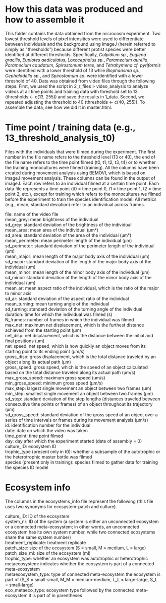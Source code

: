 # How this data was produced and how to assemble it

This folder contains the data obtained from the microcosm experiment. Two lowest threshold levels of pixel intensities were used to differentiate between individuals and the background using ImageJ (herein referred to simply as "thresholds") because different protist species were better identified at different thresholds. Specifically, *Colpidium sp.*, *Euglena gracilis*, *Euplotes aediculatus*, *Loxocephalus sp.*, *Paramecium aurelia*, *Paramecium caudatum*, *Spirostomum teres*, and *Tetrahymena cf. pyriformis* were identified with a lower threshold of 13 while *Blepharisma sp.*, *Cephalodella sp.*, and *Spirostomum sp.* were identified with a lower threshold of 40. Data was obtained from video files through the following steps. First, we used the script in 2_r_files \> video_analysis to analyze videos at all time points and training data with threshold set to 13 (thresholds \<- c(13, 255)) and save the results in 1_data. Second, we repeated adjusting the threshold to 40 (thresholds \<- c(40, 255)). To assemble the data, see how we did it in master.html.

# Time point / training data (e.g., 13_threshold_analysis_t0)

Files with the individuals that were filmed during the experiment. The first number in the file name refers to the threshold level (13 or 40), the end of the file name refers to the time point filmed (t0, t1, t2, t3, t4) or to whether the training monocultures were filmed (training). All the columns have been created during movement analysis using BEMOVI, which is based on ImageJ movement analysis. These columns can be found in the output of imageJ. Each row refers to an individual filmed at a certain time point. Each data file represents a time point (t0 = time point 0, t1 = time point 1, t2 = time point 2, etc.), except for training which refers to the monocultures we filmed before the experiment to train the species identification model. All metrics (e.g., mean, standard deviation) refer to an individual across frames.

file: name of the video file\
mean_grey: mean brightness of the individual\
sd_grey: standard deviation of the brightness of the individual\
mean_area: mean area of the individual (µm²)\
sd_area: standard deviation of the area of the individual (µm²)\
mean_perimeter: mean perimeter length of the individual (µm)\
sd_perimeter: standard deviation of the perimeter length of the individual (µm)\
mean_major: mean length of the major body axis of the individual (µm)\
sd_major: standard deviation of the length of the major body axis of the individual (µm)\
mean_minor: mean length of the minor body axis of the individual (µm)\
sd_minor: standard deviation of the length of the minor body axis of the individual (µm)\
mean_ar: mean aspect ratio of the individual, which is the ratio of the major to minor axis\
sd_ar: standard deviation of the aspect ratio of the individual\
mean_turning: mean turning angle of the individual\
sd_turning: standard deviation of the turning angle of the individual\
duration: time for which the individual was filmed (s)\
N_frames: number of frames in which the individual was filmed\
max_net: maximum net displacement, which is the furthest distance achieved from the starting point (µm)\
net_disp: net displacement, which is the distance between the initial and final positions (µm)\
net_speed: net speed, which is how quickly an object moves from its starting point to its ending point (µm/s)\
gross_disp: gross displacement, which is the total distance traveled by an object along its actual path (µm)\
gross_speed: gross speed, which is the speed of an object calculated based on the total distance traveled along its actual path (µm/s)\
max_gross_speed: maximum gross speed (µm/s)\
min_gross_speed: minimum gross speed (µm/s)\
max_step: largest single movement an object between two frames (µm)\
min_step: smallest single movement an object between two frames (µm)\
sd_step: standard deviation of the step lengths (distances traveled between consecutive time points or frames) of an object throughout its trajectory (µm)\
sd_gross_speed: standard deviation of the gross speed of an object over a series of time intervals or frames during its movement analysis (µm/s)\
id: identification number for the individual\
date: date on which the video was taken\
time_point: time point filmed\
day: day after which the experiment started (date of assembly = 0)\
culture_ID: ecosystem ID\
trophic_type (present only in t0): whether a subsample of the autotrophic or the heterotrophic master bottle was filmed\
species (present only in training): species filmed to gather data for training the species ID model

# Ecosystem info

The columns in the ecosystems_info file represent the following (this file uses two synonyms for ecosystem-patch and culture).

culture_ID: ID of the ecosystem\
system_nr: ID of the system (a system is either an unconnected ecosystem or a connected meta-ecosystem; in other words, an unconnected ecosystem has its own system number, while two connected ecosystems share the same system number)\
treatment_replicate: treatment replicate\
patch_size: size of the ecosystem (S = small, M = medium, L = large)\
patch_size_ml: size of the ecosystem (ml)\
trophic_type: whether an ecosystem was autotrophic or heterotrophic metaecosystem: indicates whether the ecosystem is part of a connected meta-ecosystem\
metaecosystem_type: type of connected meta-ecosystem the ecosystem is part of (S_S = small-small, M_M = medium-medium, L_L = large-large, S_L = small-large)\
eco_metaeco_type: ecosystem type followed by the connected meta-ecosystem it is part of in parentheses
